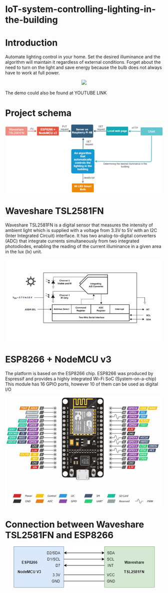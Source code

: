 # IoT-system-controlling-lighting-in-the-building

# Introduction
Automate lighting control in your home. Set the desired illuminance and the algorithm will maintain it regardless of external conditions.
Forget about the need to turn on the light and save energy because the bulb does not always have to work at full power. 

<p align="center">
  <img src="demo/demo.gif">
</p>

The demo could also be found at YOUTUBE LINK

# Project schema
<p align="center">
  <img src="images/project_schema.jpg">
</p>

# Waveshare TSL2581FN
Waveshare TSL2581FN is a digital sensor that measures the intensity of ambient light which is supplied with a voltage from 3.3V to 5V with an I2C (Inter Integrated Circuit) interface. It has two analog-to-digital converters (ADC) that integrate currents simultaneously from two integrated photodiodes, enabling the reading of the current illuminance in a given area in the lux (lx) unit.

<p align="center">
  <img src="images/Waveshare.png">
</p>

# ESP8266 + NodeMCU v3
The platform is based on the ESP8266 chip. ESP8266 was produced by Espressif and provides a highly integrated Wi-Fi SoC (System-on-a-chip)
This module has 16 GPIO ports, however 10 of them can be used as digital I/O

<p align="center">
  <img src="images/Esp8266.png">
</p>


# Connection between Waveshare TSL2581FN and ESP8266
<p align="center">
  <img src="images/Wi-FI_LightSensor.jpg">
</p>

